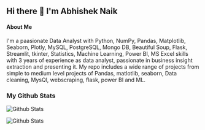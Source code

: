 ## Hi there 👋 I'm Abhishek Naik

#### About Me

I'm a paasionate Data Analyst with Python, NumPy, Pandas, Matplotlib, Seaborn, Plotly, MySQL, PostgreSQL, Mongo DB, Beautiful Soup, Flask, Streamlit, tkinter, Statistics, Machine Learning, Power BI, MS Excel skills with 3 years of experience as data analyst, passionate in business insight extraction and presenting it. My repo includes a wide range of projects from simple to medium level projects of Pandas, matlotlib, seaborn, Data cleaning, MysQl, webscraping, flask, power BI and ML.

### My Github Stats

![Github Stats](https://github-readme-streak-stats.herokuapp.com/?user=abhinaikds)

![Github Stats](https://github-readme-stats.vercel.app/api/top-langs/?username=abhinaikds)


<!--
**abhinaikds/abhinaikds** is a ✨ _special_ ✨ repository because its `README.md` (this file) appears on your GitHub profile.

Here are some ideas to get you started:

- 🔭 I’m currently working on ...
- 🌱 I’m currently learning ...
- 👯 I’m looking to collaborate on ...
- 🤔 I’m looking for help with ...
- 💬 Ask me about ...
- 📫 How to reach me: ...
- 😄 Pronouns: ...
- ⚡ Fun fact: ...
-->
